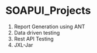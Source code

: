 # SOAPUI_Projects

1. Report Generation using ANT
2. Data driven testing
3. Rest API Testing
4. JXL-Jar
